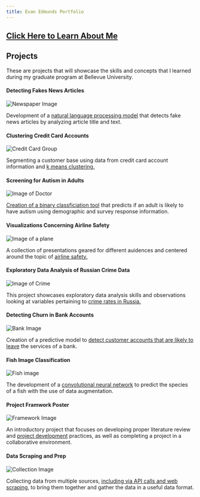 ```yaml
---
title: Evan Edmunds Portfolio
---
```


## [Click Here to Learn About Me](https://tripleee19.github.io/about/contact.html)

## Projects
These are projects that will showcase the skills and concepts that I learned during my graduate program at Bellevue University.

#### Detecting Fakes News Articles
![Newspaper Image](../images/newspaper.jpg)

Development of a [natural language processing model](https://tripleee19.github.io/projects/FakeNews.html) that detects fake news articles by analyzing article title and text.

#### Clustering Credit Card Accounts
![Credit Card Group](../images/credit_card.jpg)

Segmenting a customer base using data from credit card account information and [k means clustering.](https://tripleee19.github.io/projects/CC_cluster.html)

#### Screening for Autism in Adults
![Image of Doctor](../generic-doctor.jpg)

[Creation of a binary classficiation tool](https://tripleee19.github.io/projects/AutismScreening.html) that predicts if an adult is likely to have autism using demographic and survey response information.

#### Visualizations Concerning Airline Safety
![Image of a plane](../airplane.jpg)

A collection of presentations geared for different auidences and centered around the topic of [airline safety.](https://tripleee19.github.io/projects/AirlineSafety.html)

#### Exploratory Data Analysis of Russian Crime Data
![Image of Crime](../small-crime-photo.jpg)

This project showcases exploratory data analysis skills and observations looking at variables pertaining to [crime rates in Russia.](https://tripleee19.github.io/projects/RussianCrime.html)

#### Detecting Churn in Bank Accounts
![Bank Image](../images/bank.jpg)

Creation of a predictive model to [detect customer accounts that are likely to leave](https://tripleee19.github.io/projects/ChurnPrediction.html) the services of a bank.

#### Fish Image Classification
![Fish image](../images/fish.jpg)

The development of a [convolutional neural network](https://tripleee19.github.io/projects/FishImageClassification.html) to predict the species of a fish with the use of data augmentation.

#### Project Framwork Poster
![Framework Image](../images/framework.jpg)

An introductory project that focuses on developing proper literature review and [project development](https://tripleee19.github.io/projects/FraudDetectionOutline.html) practices, as well as completing a project in a collaborative environment.

#### Data Scraping and Prep
![Collection Image](../images/data_collection.jpg)

Collecting data from multiple sources, [including via API calls and web scraping](https://tripleee19.github.io/projects/DataPrep.html), to bring them together and gather the data in a useful data format.
